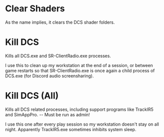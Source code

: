 # Clear Shaders

As the name implies, it clears the DCS shader folders.

# Kill DCS

Kills all DCS.exe and SR-ClientRadio.exe processes.

I use this to clean up my workstation at the end of a session, or between game restarts so that SR-ClientRadio.exe is once again a child process of DCS.exe (for Discord audio screensharing).

# Kill DCS (All)

Kills all DCS related processes, including support programs like TrackIR5 and SimAppPro. -- Must be run as admin!

I use this one after every play session so my workstation doesn't stay on all night. Apparently TrackIR5.exe sometimes inhibits system sleep.